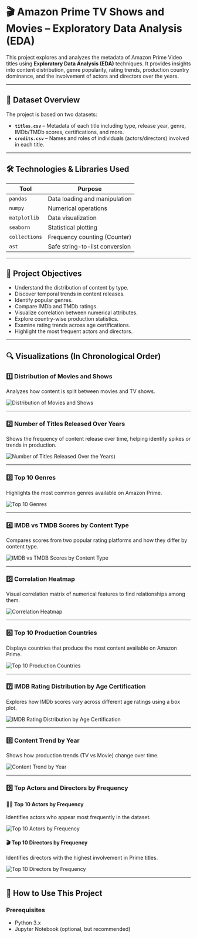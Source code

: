 # 🎬 Amazon Prime TV Shows and Movies – Exploratory Data Analysis (EDA)

This project explores and analyzes the metadata of Amazon Prime Video titles using **Exploratory Data Analysis (EDA)** techniques. It provides insights into content distribution, genre popularity, rating trends, production country dominance, and the involvement of actors and directors over the years.

---

## 📁 Dataset Overview

The project is based on two datasets:

- **`titles.csv`** – Metadata of each title including type, release year, genre, IMDb/TMDb scores, certifications, and more.
- **`credits.csv`** – Names and roles of individuals (actors/directors) involved in each title.

---

## 🛠️ Technologies & Libraries Used

| Tool         | Purpose                          |
|--------------|----------------------------------|
| `pandas`     | Data loading and manipulation    |
| `numpy`      | Numerical operations             |
| `matplotlib` | Data visualization               |
| `seaborn`    | Statistical plotting             |
| `collections`| Frequency counting (Counter)     |
| `ast`        | Safe string-to-list conversion   |

---

## 🎯 Project Objectives

- Understand the distribution of content by type.
- Discover temporal trends in content releases.
- Identify popular genres.
- Compare IMDb and TMDb ratings.
- Visualize correlation between numerical attributes.
- Explore country-wise production statistics.
- Examine rating trends across age certifications.
- Highlight the most frequent actors and directors.

---

## 🔍 Visualizations (In Chronological Order)

### 1️⃣ Distribution of Movies and Shows
Analyzes how content is split between movies and TV shows.

![Distribution of Movies and Shows](https://github.com/PruthyirajM26/Amazon_Prime_TV_Shows_and_Movies_Exploratory_Data_Analysis/blob/e3538986933038dd5dc4843425bbb97d56fa5d27/Image/Distribution%20of%20Movies%20and%20Shows.png)

---

### 2️⃣ Number of Titles Released Over Years
Shows the frequency of content release over time, helping identify spikes or trends in production.

![Number of Titles Released Over the Years](https://github.com/PruthyirajM26/Amazon_Prime_TV_Shows_and_Movies_Exploratory_Data_Analysis/blob/be400cd0c9c923b87d8100cc12fb69b52a258388/Image/Number%20of%20Titles%20Released%20Over%20the%20Years.png))

---

### 3️⃣ Top 10 Genres
Highlights the most common genres available on Amazon Prime.

![Top 10 Genres](https://github.com/PruthyirajM26/Amazon_Prime_TV_Shows_and_Movies_Exploratory_Data_Analysis/blob/4dbef5cc38ec9f8a0343ab8740550c65d84a9d9b/Image/Top%2010%20Genres.png)

---

### 4️⃣ IMDB vs TMDB Scores by Content Type
Compares scores from two popular rating platforms and how they differ by content type.

![IMDB vs TMDB Scores by Content Type](https://github.com/PruthyirajM26/Amazon_Prime_TV_Shows_and_Movies_Exploratory_Data_Analysis/blob/be400cd0c9c923b87d8100cc12fb69b52a258388/Image/IMDB%20vs%20TMDB%20Scores%20by%20Content%20Type.png)

---

### 5️⃣ Correlation Heatmap
Visual correlation matrix of numerical features to find relationships among them.

![Correlation Heatmap](https://github.com/PruthyirajM26/Amazon_Prime_TV_Shows_and_Movies_Exploratory_Data_Analysis/blob/be400cd0c9c923b87d8100cc12fb69b52a258388/Image/Correlation%20Heatmap.png)

---

### 6️⃣ Top 10 Production Countries
Displays countries that produce the most content available on Amazon Prime.

![Top 10 Production Countries](https://github.com/PruthyirajM26/Amazon_Prime_TV_Shows_and_Movies_Exploratory_Data_Analysis/blob/6e2c71d652a39271bc8e3b04b80fb47171260a81/Image/Top%2010%20Production%20Countries.png)

---

### 7️⃣ IMDB Rating Distribution by Age Certification
Explores how IMDb scores vary across different age ratings using a box plot.

![IMDB Rating Distribution by Age Certification](https://github.com/PruthyirajM26/Amazon_Prime_TV_Shows_and_Movies_Exploratory_Data_Analysis/blob/5ec3c2f582e17ff32315b38cce9050d905df48e3/Image/IMDB%20Rating%20Distribution%20by%20Age%20Certification.png)

---

### 8️⃣ Content Trend by Year
Shows how production trends (TV vs Movie) change over time.

![Content Trend by Year](https://github.com/PruthyirajM26/Amazon_Prime_TV_Shows_and_Movies_Exploratory_Data_Analysis/blob/5ec3c2f582e17ff32315b38cce9050d905df48e3/Image/Content%20Trend%20by%20Year.png)

---

### 9️⃣ Top Actors and Directors by Frequency

#### 🧑‍🎤 Top 10 Actors by Frequency
Identifies actors who appear most frequently in the dataset.

![Top 10 Actors by Frequency](https://github.com/PruthyirajM26/Amazon_Prime_TV_Shows_and_Movies_Exploratory_Data_Analysis/blob/5ec3c2f582e17ff32315b38cce9050d905df48e3/Image/Top%2010%20Actors%20by%20Frequency.png)

#### 🎬 Top 10 Directors by Frequency
Identifies directors with the highest involvement in Prime titles.

![Top 10 Directors by Frequency](https://github.com/PruthyirajM26/Amazon_Prime_TV_Shows_and_Movies_Exploratory_Data_Analysis/blob/5ec3c2f582e17ff32315b38cce9050d905df48e3/Image/Top%2010%20Directors%20by%20Frequency.png)

---

## 📝 How to Use This Project

### Prerequisites

- Python 3.x
- Jupyter Notebook (optional, but recommended)
